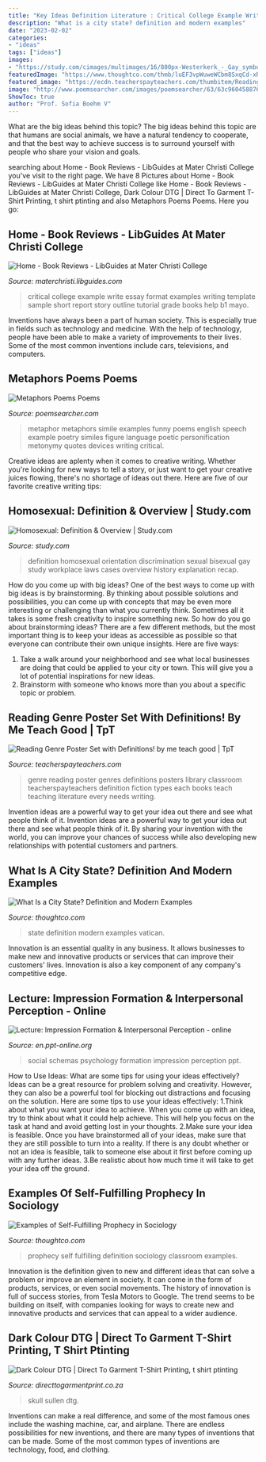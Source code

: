 ```yaml
---
title: "Key Ideas Definition Literature : Critical College Example Write Essay Format Examples Writing Template Sample Short Report Story Outline Tutorial Grade Books Help B1 Mayo"
description: "What is a city state? definition and modern examples"
date: "2023-02-02"
categories:
- "ideas"
tags: ["ideas"]
images:
- "https://study.com/cimages/multimages/16/800px-Westerkerk_-_Gay_symbols_2.jpg"
featuredImage: "https://www.thoughtco.com/thmb/luEF3vpWuweWCbm8SxqCd-xRVD4=/2121x1414/filters:fill(auto,1)/GettyImages-87297793-58b8909f3df78c353cc21f52.jpg"
featured_image: "https://ecdn.teacherspayteachers.com/thumbitem/Reading-Genre-Poster-Set-with-Definitions-1345929088/original-269750-1.jpg"
image: "http://www.poemsearcher.com/images/poemsearcher/63/63c96045887654b87250862d176261e1.png"
ShowToc: true
author: "Prof. Sofia Boehm V"
---
```



What are the big ideas behind this topic?
The big ideas behind this topic are that humans are social animals, we have a natural tendency to cooperate, and that the best way to achieve success is to surround yourself with people who share your vision and goals.

	

		
searching about Home - Book Reviews - LibGuides at Mater Christi College you've visit to the right page. We have 8 Pictures about Home - Book Reviews - LibGuides at Mater Christi College like Home - Book Reviews - LibGuides at Mater Christi College, Dark Colour DTG | Direct To Garment T-Shirt Printing, t shirt ptinting and also Metaphors Poems Poems. Here you go:
		
    
## Home - Book Reviews - LibGuides At Mater Christi College

<img loading=lazy src="http://s3.amazonaws.com/libapps/accounts/38470/images/critical-book-review-outline.jpg" onerror="this.onerror=null;this.src='https://tse3.mm.bing.net/th?id=OIP.1rE0I_Tcm--BnUZ8uMfxLwHaKC&amp;pid=15.1';" alt="Home - Book Reviews - LibGuides at Mater Christi College">

_Source: materchristi.libguides.com_

>critical college example write essay format examples writing template sample short report story outline tutorial grade books help b1 mayo. 

	

Inventions have always been a part of human society. This is especially true in fields such as technology and medicine. With the help of technology, people have been able to make a variety of improvements to their lives. Some of the most common inventions include cars, televisions, and computers.

    
## Metaphors Poems Poems

<img loading=lazy src="http://www.poemsearcher.com/images/poemsearcher/63/63c96045887654b87250862d176261e1.png" onerror="this.onerror=null;this.src='https://tse3.mm.bing.net/th?id=OIP.OK12go5Jvh12cdE83s6LfAHaF_&amp;pid=15.1';" alt="Metaphors Poems Poems">

_Source: poemsearcher.com_

>metaphor metaphors simile examples funny poems english speech example poetry similes figure language poetic personification metonymy quotes devices writing critical. 

	

Creative ideas are aplenty when it comes to creative writing. Whether you're looking for new ways to tell a story, or just want to get your creative juices flowing, there's no shortage of ideas out there. Here are five of our favorite creative writing tips: 

    
## Homosexual: Definition &amp; Overview | Study.com

<img loading=lazy src="https://study.com/cimages/multimages/16/800px-Westerkerk_-_Gay_symbols_2.jpg" onerror="this.onerror=null;this.src='https://tse3.mm.bing.net/th?id=OIP.Qod-5vylWS-1wd85IqPtIAAAAA&amp;pid=15.1';" alt="Homosexual: Definition &amp; Overview | Study.com">

_Source: study.com_

>definition homosexual orientation discrimination sexual bisexual gay study workplace laws cases overview history explanation recap. 

	

How do you come up with big ideas?
One of the best ways to come up with big ideas is by brainstorming. By thinking about possible solutions and possibilities, you can come up with concepts that may be even more interesting or challenging than what you currently think. Sometimes all it takes is some fresh creativity to inspire something new. So how do you go about brainstorming ideas? There are a few different methods, but the most important thing is to keep your ideas as accessible as possible so that everyone can contribute their own unique insights. Here are five ways: 
1) Take a walk around your neighborhood and see what local businesses are doing that could be applied to your city or town. This will give you a lot of potential inspirations for new ideas. 
2) Brainstorm with someone who knows more than you about a specific topic or problem.

    
## Reading Genre Poster Set With Definitions! By Me Teach Good | TpT

<img loading=lazy src="https://ecdn.teacherspayteachers.com/thumbitem/Reading-Genre-Poster-Set-with-Definitions-1345929088/original-269750-1.jpg" onerror="this.onerror=null;this.src='https://tse2.mm.bing.net/th?id=OIP.itTr71CQZFNTVHwihfOSLgHaJr&amp;pid=15.1';" alt="Reading Genre Poster Set with Definitions! by me teach good | TpT">

_Source: teacherspayteachers.com_

>genre reading poster genres definitions posters library classroom teacherspayteachers definition fiction types each books teach teaching literature every needs writing. 

	

Invention ideas are a powerful way to get your idea out there and see what people think of it.
Invention ideas are a powerful way to get your idea out there and see what people think of it. By sharing your invention with the world, you can improve your chances of success while also developing new relationships with potential customers and partners.

    
## What Is A City State? Definition And Modern Examples

<img loading=lazy src="https://www.thoughtco.com/thmb/K_outT6-tLoxHJvNVeMrzL0w18k=/768x0/filters:no_upscale():max_bytes(150000):strip_icc()/VaticanSylvainSonnetTheImageBankGetty2250x1500-56a851b85f9b58b7d0f20ea0.jpg" onerror="this.onerror=null;this.src='https://tse2.mm.bing.net/th?id=OIP.iw1dpsQ-7IsRuQb-0cCs-QHaE8&amp;pid=15.1';" alt="What Is a City State? Definition and Modern Examples">

_Source: thoughtco.com_

>state definition modern examples vatican. 

	

Innovation is an essential quality in any business. It allows businesses to make new and innovative products or services that can improve their customers' lives. Innovation is also a key component of any company's competitive edge.

    
## Lecture: Impression Formation &amp; Interpersonal Perception - Online

<img loading=lazy src="http://cf.ppt-online.org/files/slide/x/XzVjG2kRiScvyxdB6fCPLTs3IKAEh1OeNUMqpl/slide-25.jpg" onerror="this.onerror=null;this.src='https://tse4.mm.bing.net/th?id=OIP.KTNHh1Pp2JHjSEpXcE7kRAHaFj&amp;pid=15.1';" alt="Lecture: Impression Formation &amp; Interpersonal Perception - online">

_Source: en.ppt-online.org_

>social schemas psychology formation impression perception ppt. 

	

How to Use Ideas: What are some tips for using your ideas effectively?
Ideas can be a great resource for problem solving and creativity. However, they can also be a powerful tool for blocking out distractions and focusing on the solution. Here are some tips to use your ideas effectively:
1.Think about what you want your idea to achieve. When you come up with an idea, try to think about what it could help achieve. This will help you focus on the task at hand and avoid getting lost in your thoughts.
2.Make sure your idea is feasible. Once you have brainstormed all of your ideas, make sure that they are still possible to turn into a reality. If there is any doubt whether or not an idea is feasible, talk to someone else about it first before coming up with any further ideas.
3.Be realistic about how much time it will take to get your idea off the ground.

    
## Examples Of Self-Fulfilling Prophecy In Sociology

<img loading=lazy src="https://www.thoughtco.com/thmb/luEF3vpWuweWCbm8SxqCd-xRVD4=/2121x1414/filters:fill(auto,1)/GettyImages-87297793-58b8909f3df78c353cc21f52.jpg" onerror="this.onerror=null;this.src='https://tse3.mm.bing.net/th?id=OIP.zplOLdybMalaRn3OTLfEjAHaE8&amp;pid=15.1';" alt="Examples of Self-Fulfilling Prophecy in Sociology">

_Source: thoughtco.com_

>prophecy self fulfilling definition sociology classroom examples. 

	

Innovation is the definition given to new and different ideas that can solve a problem or improve an element in society. It can come in the form of products, services, or even social movements. The history of innovation is full of success stories, from Tesla Motors to Google. The trend seems to be building on itself, with companies looking for ways to create new and innovative products and services that can appeal to a wider audience.

    
## Dark Colour DTG | Direct To Garment T-Shirt Printing, T Shirt Ptinting

<img loading=lazy src="https://directtogarmentprint.co.za/wp-content/uploads/2017/12/direct-to-garment-51-768x960.jpg" onerror="this.onerror=null;this.src='https://tse2.mm.bing.net/th?id=OIP.5Pf8y-ugcvTWwASmSqWn8QHaJQ&amp;pid=15.1';" alt="Dark Colour DTG | Direct To Garment T-Shirt Printing, t shirt ptinting">

_Source: directtogarmentprint.co.za_

>skull sullen dtg. 

	

Inventions can make a real difference, and some of the most famous ones include the washing machine, car, and airplane. There are endless possibilities for new inventions, and there are many types of inventions that can be made. Some of the most common types of inventions are technology, food, and clothing.

